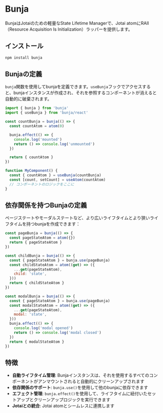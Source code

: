# Bunja

BunjaはJotaiのための軽量なState Lifetime Managerで、Jotai atomにRAII（Resource Acquisition Is Initialization）ラッパーを提供します。

## インストール

```bash
npm install bunja
```

## Bunjaの定義

`bunja`関数を使用してbunjaを定義できます。`useBunja`フックでアクセスすると、bunjaインスタンスが作成され、それを参照するコンポーネントが消えると自動的に破棄されます。

```javascript
import { bunja } from 'bunja'
import { useBunja } from 'bunja/react'

const countBunja = bunja(() => {
  const countAtom = atom(0)

  bunja.effect(() => {
    console.log('mounted')
    return () => console.log('unmounted')
  })

  return { countAtom }
})

function MyComponent() {
  const { countAtom } = useBunja(countBunja)
  const [count, setCount] = useAtom(countAtom)
  // コンポーネントのロジックをここに
}
```

## 依存関係を持つBunjaの定義

ページステートやモーダルステートなど、より広いライフタイムとより狭いライフタイムを持つbunjaを作成できます：

```javascript
const pageBunja = bunja(() => {
  const pageStateAtom = atom({})
  return { pageStateAtom }
})

const childBunja = bunja(() => {
  const { pageStateAtom } = bunja.use(pageBunja)
  const childStateAtom = atom((get) => ({
    ...get(pageStateAtom),
    child: 'state',
  }))
  return { childStateAtom }
})

const modalBunja = bunja(() => {
  const { pageStateAtom } = bunja.use(pageBunja)
  const modalStateAtom = atom((get) => ({
    ...get(pageStateAtom),
    modal: 'state',
  }))
  bunja.effect(() => {
    console.log('modal opened')
    return () => console.log('modal closed')
  })
  return { modalStateAtom }
})
```

## 特徴

- **自動ライフタイム管理**: Bunjaインスタンスは、それを使用するすべてのコンポーネントがアンマウントされると自動的にクリーンアップされます
- **依存関係のサポート**: `bunja.use()`を使用して他のbunjaに依存できます
- **エフェクト管理**: `bunja.effect()`を使用して、ライフタイムに紐付いたセットアップとクリーンアップロジックを実行できます
- **Jotaiとの統合**: Jotai atomとシームレスに連携します

